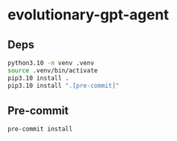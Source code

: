 # evolutionary-gpt-agent

## Deps
```bash
python3.10 -m venv .venv
source .venv/bin/activate
pip3.10 install .
pip3.10 install ".[pre-commit]"
```

## Pre-commit
```
pre-commit install
```
